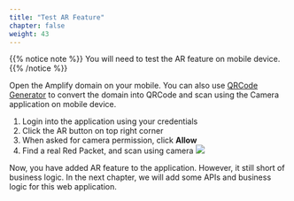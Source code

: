```yaml
---
title: "Test AR Feature"
chapter: false
weight: 43
---
```


{{% notice note %}}
You will need to test the AR feature on mobile device.
{{% /notice %}}

Open the Amplify domain on your mobile. You can also use [QRCode Generator](https://www.the-qrcode-generator.com/) to convert the domain into QRCode and scan using the Camera application on mobile device.

1. Login into the application using your credentials
1. Click the AR button on top right corner
1. When asked for camera permission, click **Allow**
1. Find a real Red Packet, and scan using camera
![](/images/introduction/real-ar.jpeg?width=20pc)

Now, you have added AR feature to the application. However, it still short of business logic. In the next chapter, we will add some APIs and business logic for this web application.

